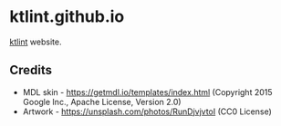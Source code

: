 # ktlint.github.io

[ktlint](https://github.com/shyiko/ktlint) website.

## Credits

- MDL skin - https://getmdl.io/templates/index.html (Copyright 2015 Google Inc., Apache License, Version 2.0)
- Artwork - https://unsplash.com/photos/RunDjvjvtoI (CC0 License)